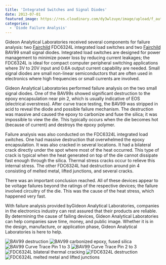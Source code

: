 ```yaml
---
title: 'Integrated Switches and Signal Diodes'
date: 2013-07-01
featured_image: https://res.cloudinary.com/dy3wlzuye/image/upload/f_auto,c_scale,w_250/v1/GideonLabs/BAV99-destruction.jpg
categories:
  - 'Diode Failure Analysis'
---
```


Gideon Analytical Laboratories received several components for failure analysis: two [Fairchild](http://www.fairchildsemi.com/pf/FD/FDG6324L.html) FDC6324L integrated load switches and two [Fairchild](http://www.fairchildsemi.com/ds/BA/BAV99.pdf) BAV99 small signal diodes. Integrated load switches are designed for power management to minimize power loss by reducing current leakages; the FDC6324L is ideal for compact computer peripheral switching applications where 3V to 20V input and 0.6A output current capability are needed. Small signal diodes are small non-linear semiconductors that are often used in electronics where high frequencies or small currents are involved.

Gideon Analytical Laboratories performed failure analysis on the two small signal diodes. One of the BAV99s showed significant destruction to the epoxy encapsulation near pin 2, which is usually indicative of EOS (electrical overstress). After curve trace testing, the BAV99 was stripped in acid to reveal the diode and possible failure mechanism. The destruction was massive and caused the epoxy to carbonize and fuse the silica; it was impossible to view the die. This typically occurs when the die becomes hot (because of current) and destroys the epoxy polymer.

Failure analysis was also conducted on the FDC6324L integrated load switches. One had massive destruction that overwhelmed the epoxy encapsulation. It was also cracked in several locations. It had a bilateral crack directly under the spot where most of the heat occurred. This type of crack is typical when the heat generated on top of the die cannot dissipate fast enough through the silica. Thermal stress cracks occur to relieve this internal stress. The other FDC6324L had destruction around pin 4 consisting of melted metal, lifted junctions, and several cracks.

There was an important conclusion reached. All of these devices appear to be voltage failures beyond the ratings of the respective devices; the failure involved circuitry of the die. This was the cause of the heat stress, which happened very fast.

With failure analysis provided byGideon Analytical Laboratories, companies in the electronics industry can rest assured that their products are reliable. By determining the cause of failing devices, Gideon Analytical Laboratories can help companies save time, money, and public image. Whether it is in the design, manufacture, or application phase, Gideon Analytical Laboratories is here to help.

![BAV99 destruction](https://res.cloudinary.com/dy3wlzuye/image/upload/f_auto,c_scale,w_300/GideonLabs/BAV99-destruction.jpg 'BAV99 destruction')
![BAV99 carbonized epoxy, fused silica](https://res.cloudinary.com/dy3wlzuye/image/upload/f_auto,c_scale,w_300/GideonLabs/BAV99-carbonized-epoxy-fused-silica.jpg 'BAV99 carbonized epoxy, fused silica')
![BAV99 Curve Trace Pin 1 to 3](https://res.cloudinary.com/dy3wlzuye/image/upload/f_auto,c_scale,w_300/GideonLabs/Curve-Trace-Pin-1-to-3-BAV99.jpg 'BAV99 Curve Trace Pin 1 to 3 ')
![BAV99 Curve Trace Pin 2 to 3](https://res.cloudinary.com/dy3wlzuye/image/upload/f_auto,c_scale,w_300/GideonLabs/Curve-Trace-Pin-2-to-3-BAV99.jpg 'BAV99 Curve Trace Pin 2 to 3 ')
![FDC6324L bilateral thermal cracking](https://res.cloudinary.com/dy3wlzuye/image/upload/f_auto,c_scale,w_300/GideonLabs/FDC6324L-bilateral-thermal-cracking.jpg 'FDC6324L bilateral thermal cracking')
![FDC6324L destruction](https://res.cloudinary.com/dy3wlzuye/image/upload/f_auto,c_scale,w_300/GideonLabs/FDC6324L-destruction.jpg 'FDC6324L destruction')
![FDC6324L melted metal and lifted junctions](https://res.cloudinary.com/dy3wlzuye/image/upload/f_auto,c_scale,w_300/GideonLabs/FDC6324L-melted-metal-and-lifted-junctions.jpg 'FDC6324L melted metal and lifted junctions')

